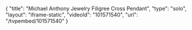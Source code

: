 {
    "title": "Michael Anthony Jewelry Filigree Cross Pendant",
    "type": "solo",
    "layout": "iframe-static",
    "videoId": "101571540",
    "url": "\/tvpembed\/101571540"
}
